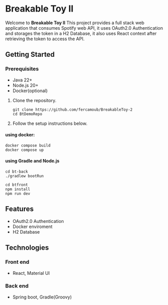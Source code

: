 # Breakable Toy II

Welcome to **Breakable Toy II**
This project provides a full stack web application that consumes Spotify web API, it uses OAuth2.0 Authentication and storages the token in a H2 Database, it also uses React context after retrieving the token to access the API.

## Getting Started

### Prerequisites

- Java 22+
- Node.js 20+
- Docker(optional)

1. Clone the repository.
   ```
   git clone https://github.com/fercamoub/BreakableToy-2
   cd BtDemoRepo
   ```
2. Follow the setup instructions below.

#### using docker:

```
docker compose build
docker compose up
```

#### using Gradle and Node.js

```
cd bt-back
./gradlew bootRun
```

```
cd btfront
npm install
npm run dev
```

## Features

- OAuth2.0 Authentication
- Docker enviroment
- H2 Database

## Technologies

### Front end

- React, Material UI

### Back end

- Spring boot, Gradle(Groovy)
